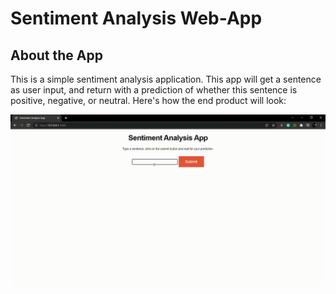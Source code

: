 # Sentiment Analysis Web-App

## About the App

This is a simple sentiment analysis application. This app will get a sentence as user input, and return with a prediction of whether this sentence is positive, negative, or neutral. 
Here's how the end product will look:

![alt text](https://github.com/somanyadav/Sentiment-Analysis-Web-App/blob/main/Output.gif?raw=true)
